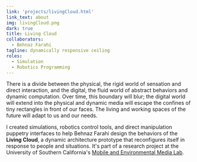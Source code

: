 ```yaml
---
link: 'projects/livingCloud.html'
link_text: about
img: livingCloud.png
dark: true
title: Living Cloud
collaborators:
  - Behnaz Farahi
tagline: dynamically responsive ceiling
roles:
  - Simulation
  - Robotics Programming
---
```


There is a divide between the physical, the rigid world of sensation and direct interaction, and the digital, the fluid world of abstract behaviors and dynamic computation. Over time, this boundary will blur; the digital world will extend into the physical and dynamic media will escape the confines of tiny rectangles in front of our faces. The living and working spaces of the future will adapt to us and our needs.

I created simulations, robotics control tools, and direct manipulation puppetry interfaces to help Behnaz Farahi design the behaviors of the **Living Cloud**, a dynamic architecture prototype that reconfigures itself in response to people and situations. It's part of a research project at the University of Southern California's [Mobile and Environmental Media Lab](http://mobilemedia.usc.edu).